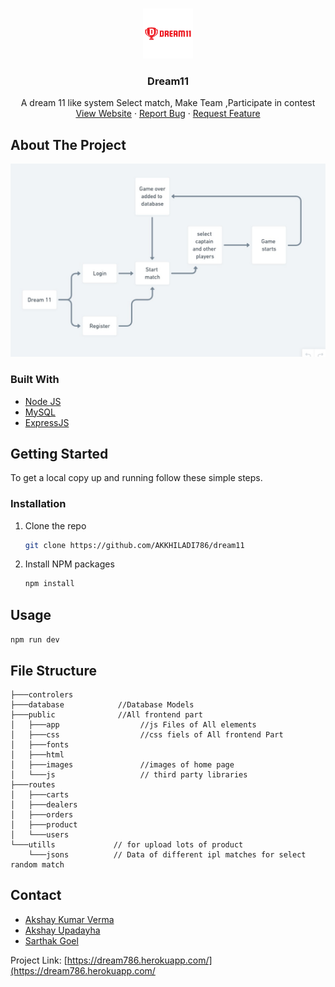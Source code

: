 

<!-- PROJECT LOGO -->
<br />
<p align="center">
  <a href="https://github.com/Sarthak480/LogSafe">
    <img src="utills/download.png" alt="Logo" height="80">
  </a>

  <h3 align="center">Dream11</h3>

  <p align="center">
    A dream 11 like system Select match, Make Team ,Participate in contest 
    <br />
    <a href="https://dream786.herokuapp.com/">View Website</a>
    ·
    <a href="#">Report Bug</a>
    ·
    <a href="#">Request Feature</a>
  </p>
</p>




<!-- ABOUT THE PROJECT -->
## About The Project  

[![ScreenShot](utills/mo.jpg)](https://dream786.herokuapp.com/)


### Built With

* [Node JS]()
* [MySQL]()
* [ExpressJS]()

<!-- GETTING STARTED -->
## Getting Started

To get a local copy up and running follow these simple steps.

### Installation

1. Clone the repo
   ```sh
   git clone https://github.com/AKKHILADI786/dream11
   ```
2. Install NPM packages
   ```sh
   npm install
   ```

## Usage

```npm run dev```


## File Structure

```
├───controlers          
├───database            //Database Models           
├───public              //All frontend part
│   ├───app                  //js Files of All elements   
│   ├───css                  //css fiels of All frontend Part
│   ├───fonts                
│   ├───html                
│   ├───images               //images of home page
│   └───js                   // third party libraries
├───routes
│   ├───carts
│   ├───dealers
│   ├───orders
│   ├───product
│   └───users         
└───utills             // for upload lots of product 
    └───jsons          // Data of different ipl matches for select random match

```

<!-- CONTACT -->
## Contact


- [Akshay Kumar Verma](https://github.com/Akkhiladi786)
- [Akshay Upadayha](https://github.com/akshayupadhyay239)
- [Sarthak Goel](https://github.com/Sarthak480)



Project Link: [https://dream786.herokuapp.com/](https://dream786.herokuapp.com/


